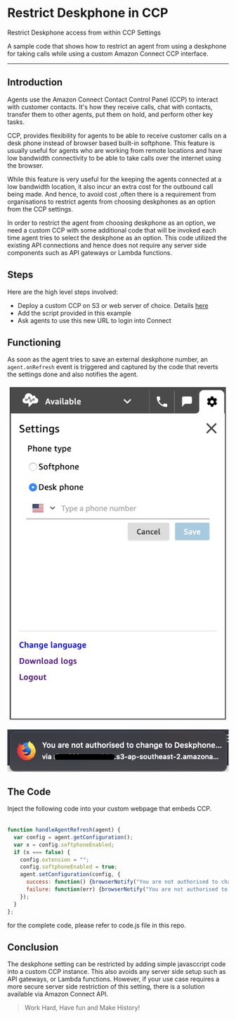 # Restrict Deskphone in CCP

Restrict Deskphone access from within CCP Settings

A sample code that shows how to restrict an agent from using a deskphone for taking calls while using a custom Amazon Connect CCP interface.

----

## Introduction
Agents use the Amazon Connect Contact Control Panel (CCP) to interact with customer contacts. It's how they receive calls, chat with contacts, transfer them to other agents, put them on hold, and perform other key tasks.

CCP, provides flexibility for agents to be able to receive customer calls on a desk phone instead of browser based built-in softphone. This feature is usually useful for agents who are working from remote locations and have low bandwidth connectivity to be able to take calls over the internet using the browser.

While this feature is very useful for the keeping the agents connected at a low bandwidth location, it also incur an extra cost for the outbound call being made. And hence, to avoid cost ,often there is a requirement from organisations to restrict agents from choosing deskphones as an option from the CCP settings.

In order to restrict the agent from choosing deskphone as an option, we need a custom CCP with some additional code that will be invoked each time agent tries to select the deskphone as an option. This code utilized the existing API connections and hence does not require any server side components such as API gateways or Lambda functions.

## Steps

Here are the high level steps involved:
* Deploy a custom CCP on S3 or web server of choice. Details [here](https://github.com/amazon-connect/amazon-connect-streams/blob/master/Documentation.md)
* Add the script provided in this example
* Ask agents to use this new URL to login into Connect

## Functioning
As soon as the agent tries to save an external deskphone number, an `agent.onRefresh` event is triggered and captured by the code that reverts the settings done and also notifies the agent.

![Agent Settings Screen on CCP](AgentSetting.png)

![Agent Notification on Browser Screen](AgentNotification.png)


## The Code
Inject the following code into your custom webpage that embeds CCP.

```javascript

function handleAgentRefresh(agent) {
  var config = agent.getConfiguration();
  var x = config.softphoneEnabled;
  if (x === false) {
    config.extension = "";
    config.softphoneEnabled = true;
    agent.setConfiguration(config, {
      success: function() {browserNotify("You are not authorised to change to Deskphone. Softphone enabled again");},
      failure: function(err) {browserNotify("You are not authorised to change to Deskphone. Please revert back to the Softphone again");}
    });
  }
};

```
for the complete code, please refer to code.js file in this repo.

## Conclusion
The deskphone setting can be restricted by adding simple javasccript code into a custom CCP instance. This also avoids any server side setup such as API gateways, or Lambda functions. However, if your use case requires a more secure server side restriction of this setting, there is a solution available via Amazon Connect API.

> Work Hard, Have fun and Make History!
